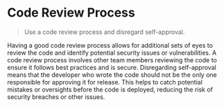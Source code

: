 # Code Review Process

> Use a code review process and disregard self-approval.

Having a good code review process allows for additional sets of eyes to review the code and identify potential security issues or vulnerabilities. A code review process involves other team members reviewing the code to ensure it follows best practices and is secure. Disregarding self-approval means that the developer who wrote the code should not be the only one responsible for approving it for release. This helps to catch potential mistakes or oversights before the code is deployed, reducing the risk of security breaches or other issues.
